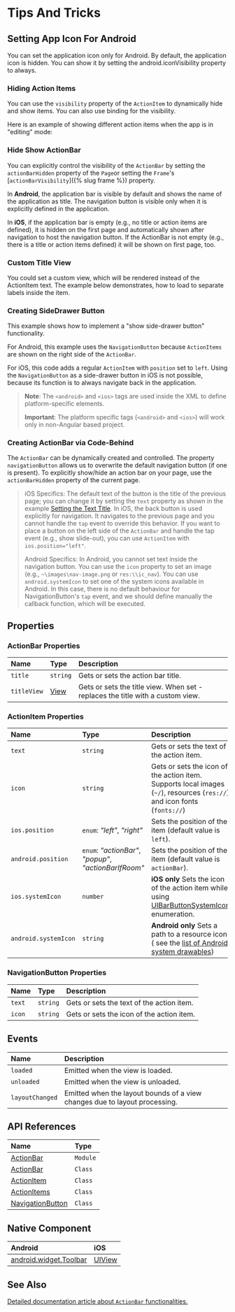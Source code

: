 # Tips And Tricks

## Setting App Icon For Android

You can set the application icon only for Android. By default, the application icon is hidden. You can show it by setting the android.iconVisibility property to always.

<snippet id='action-bar-setting-app-icon'/>

### Hiding Action Items

You can use the `visibility` property of the `ActionItem` to dynamically hide and show items. You can also use binding for the visibility.

Here is an example of showing different action items when the app is in "editing" mode:

<snippet id='action-bar-hiding-action-items-xml'/>
<snippet id='action-bar-hiding-action-items-js'/>
<snippet id='action-bar-hiding-action-items-ts'/>

### Hide Show ActionBar

You can explicitly control the visibility of the `ActionBar` by setting the `actionBarHidden` property of the `Page`or setting the `Frame`'s [`actionBarVisibility`]({% slug frame %}) property.

<snippet id='action-bar-hide-show-xml'/>
<snippet id='action-bar-hide-show-js'/>
<snippet id='action-bar-hide-show-ts'/>

In **Android**, the application bar is visible by default and shows the name of the application as title. The navigation button is visible only when it is explicitly defined in the application.

In **iOS**, if the application bar is empty (e.g., no title or action items are defined), it is hidden on the first page and automatically shown after navigation to host the navigation button. If the ActionBar is not empty (e.g., there is a title or action items defined) it will be shown on first page, too.

### Custom Title View

You could set a custom view, which will be rendered instead of the ActionItem text. The example below demonstrates, how to load to separate labels inside the item.

<snippet id='action-bar-custom-title-view-xml'/>

### Creating SideDrawer Button

This example shows how to implement a "show side-drawer button" functionality.

<snippet id='action-bar-sidedrawer-btn-xml'/>

For Android, this example uses the `NavigationButton` because `ActionItems` are shown on the right side of the `ActionBar`.

For iOS, this code adds a regular `ActionItem` with `position` set to `left`. Using the `NavigationButton` as a side-drawer button in iOS is not possible, because its function is to always navigate back in the application.

> **Note**: The `<android>` and `<ios>` tags are used inside the XML to define platform-specific elements.
>
> **Important**: The platform specific tags (`<android>` and `<ios>`) will work only in non-Angular based project.

### Creating ActionBar via Code-Behind

The `ActionBar` can be dynamically created and controlled.
The property `navigationButton` allows us to overwrite the default navigation button (if one is present).
To explicitly show/hide an action bar on your page, use the `actionBarHidden` property of the current page.
<snippet id='actionbar-code-behind'/>
<snippet id='actionbar-code-behind-ts'/>

> iOS Specifics: The default text of the button is the title of the previous page; you can change it by setting the `text` property as shown in the example [Setting the Text Title](#setting-the-title-text).
In iOS, the back button is used explicitly for navigation. It navigates to the previous page and you cannot handle the `tap` event to override this behavior. If you want to place a button on the left side of the `ActionBar` and handle the tap event (e.g., show slide-out), you can use `ActionItem` with `ios.position="left"`.
>
> Android Specifics: In Android, you cannot set text inside the navigation button. You can use the `icon` property to set an image (e.g., `~\images\nav-image.png` or `res:\\ic_nav`). You can use `android.systemIcon` to set one of the system icons available in Android. In this case, there is no default behaviour for NavigationButton's `tap` event, and we should define manually the callback function, which will be executed.

## Properties

### ActionBar Properties

| Name      | Type     | Description    |
|:----------|:---------|:---------------|
| `title`   | `string` | Gets or sets the action bar title. |
| `titleView` | [View](https://docs.nativescript.org/api-reference/classes/_ui_core_view_.view) | Gets or sets the title view. When set - replaces the title with a custom view. |

### ActionItem Properties

| Name     | Type     | Description    |
|:---------|:---------|:---------------|
| `text`   | `string` | Gets or sets the text of the action item. |
| `icon`   | `string` | Gets or sets the icon of the action item. Supports local images (`~/`), resources (`res://`) and icon fonts (`fonts://`)|
| `ios.position`   | `enum`: _"left"_, _"right"_ | Sets the position of the item (default value is `left`). |
| `android.position`   | `enum`: _"actionBar"_, _"popup"_, _"actionBarIfRoom"_ | Sets the position of the item (default value is `actionBar`). |
| `ios.systemIcon`   | `number` | **iOS only** Sets the icon of the action item while using [UIBarButtonSystemIcon](https://developer.apple.com/documentation/uikit/uibarbuttonsystemitem) enumeration. |
| `android.systemIcon`   | `string` | **Android only** Sets a path to a resource icon ( see the [list of Android system drawables](https://developer.android.com/reference/android/R.drawable)) |

### NavigationButton Properties

| Name     | Type     | Description    |
|:---------|:---------|:---------------|
| `text`   | `string` | Gets or sets the text of the action item. |
| `icon`   | `string` | Gets or sets the icon of the action item. |

## Events

| Name        | Description    |
|:------------|:---------------|
| `loaded`               | Emitted when the view is loaded.                 |
| `unloaded`             | Emitted when the view is unloaded.               |
| `layoutChanged`        | Emitted when the layout bounds of a view changes due to layout processing. |

## API References

| Name               | Type     |
|:-------------------|:---------|
| [ActionBar](https://docs.nativescript.org/api-reference/modules/_ui_action_bar_)                 | `Module` |
| [ActionBar](https://docs.nativescript.org/api-reference/classes/_ui_action_bar_.actionbar)       | `Class`  |
| [ActionItem](https://docs.nativescript.org/api-reference/classes/_ui_action_bar_.actionitem )    | `Class`  |
| [ActionItems](https://docs.nativescript.org/api-reference/classes/_ui_action_bar_.actionitems)   | `Class`  |
| [NavigationButton](https://docs.nativescript.org/api-reference/classes/_ui_action_bar_.navigationbutton) | `Class`  |

## Native Component

| Android                | iOS      |
|:-----------------------|:---------|
| [android.widget.Toolbar](https://developer.android.com/reference/android/widget/Toolbar.html) | [UIView](https://developer.apple.com/library/ios/documentation/UIKit/Reference/UIView_Class/) |

## See Also

[Detailed documentation article about `ActionBar` functionalities.](https://docs.nativescript.org/ui/action-bar)
